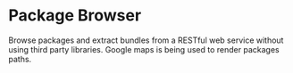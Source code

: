 # Package Browser

Browse packages and extract bundles from a RESTful web service without using third party libraries.
Google maps is being used to render packages paths. 